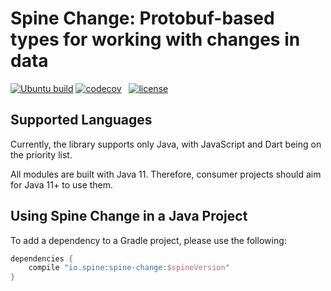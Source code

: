 # Spine Change: Protobuf-based types for working with changes in data

[![Ubuntu build][ubuntu-build-badge]][gh-actions]
[![codecov][codecov-badge]][codecov] &nbsp;
[![license][license-badge]][license]

[gh-actions]: https://github.com/SpineEventEngine/change/actions
[ubuntu-build-badge]: https://github.com/SpineEventEngine/change/actions/workflows/build-on-ubuntu.yml/badge.svg

## Supported Languages

Currently, the library supports only Java, with JavaScript and Dart being on the priority list.

All modules are built with Java 11. Therefore, consumer projects should aim for Java 11+
to use them.

## Using Spine Change in a Java Project

To add a dependency to a Gradle project, please use the following:

```groovy
dependencies {
    compile "io.spine:spine-change:$spineVersion"
}
```

[codecov]: https://codecov.io/gh/SpineEventEngine/change
[codecov-badge]: https://codecov.io/gh/SpineEventEngine/change/branch/master/graph/badge.svg
[license-badge]: https://img.shields.io/badge/license-Apache%20License%202.0-blue.svg?style=flat
[license]: http://www.apache.org/licenses/LICENSE-2.0
